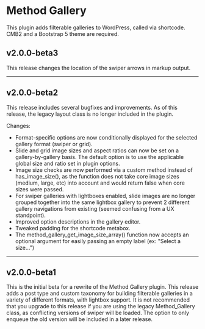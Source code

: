 # Method Gallery

This plugin adds filterable galleries to WordPress, called via shortcode. CMB2 and a Bootstrap 5 theme are required.

## v2.0.0-beta3

This release changes the location of the swiper arrows in markup output.

---

## v2.0.0-beta2

This release includes several bugfixes and improvements. As of this release, the legacy layout class is no longer included in the plugin.

Changes:
* Format-specific options are now conditionally displayed for the selected gallery format (swiper or grid).
* Slide and grid image sizes and aspect ratios can now be set on a gallery-by-gallery basis. The default option is to use the applicable global size and ratio set in plugin options.
* Image size checks are now performed via a custom method instead of has_image_size(), as the function does not take core image sizes (medium, large, etc) into account and would return false when core sizes were passed.
* For swiper galleries with lightboxes enabled, slide images are no longer grouped together into the same lightbox gallery to prevent 2 different gallery navigations from existing (seemed confusing from a UX standpoint).
* Improved option descriptions in the gallery editor.
* Tweaked padding for the shortcode metabox.
* The method_gallery_get_image_size_array() function now accepts an optional argument for easily passing an empty label (ex: "Select a size...")

---

## v2.0.0-beta1

This is the initial beta for a rewrite of the Method Gallery plugin. This release adds a post type and custom taxonomy for building filterable galleries in a variety of different formats, with lightbox support. It is not recommended that you upgrade to this release if you are using the legacy Method_Gallery class, as conflicting versions of swiper will be loaded. The option to only enqueue the old version will be included in a later release.